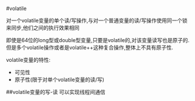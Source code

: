 #volatile

对一个volatile变量的单个读/写操作,与对一个普通变量的读/写操作使用同一个锁来同步,他们之间的执行效果相同

即使是64位的long型或double型变量,只要是volatile的,对该变量读写也是原子的.
但是多个volatile操作或者是volatile++这种复合操作,整体上不具有原子性.

volatile变量的特性:

* 可见性
* 原子性(限于对单个volatile变量的读/写)

##volatile变量的写-读 可以实现线程间通信


